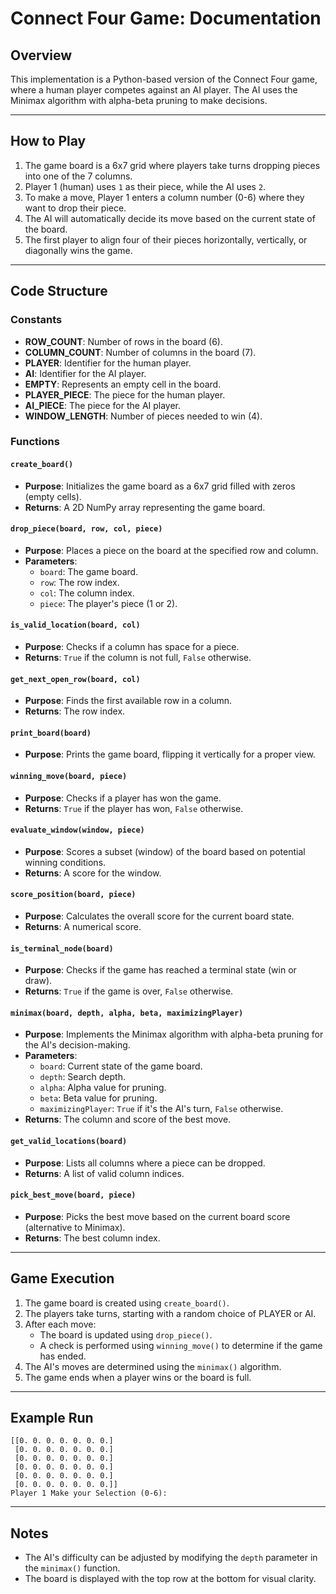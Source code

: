 
# Connect Four Game: Documentation

## Overview
This implementation is a Python-based version of the Connect Four game, where a human player competes against an AI player. The AI uses the Minimax algorithm with alpha-beta pruning to make decisions.

---

## How to Play
1. The game board is a 6x7 grid where players take turns dropping pieces into one of the 7 columns.
2. Player 1 (human) uses `1` as their piece, while the AI uses `2`.
3. To make a move, Player 1 enters a column number (0-6) where they want to drop their piece.
4. The AI will automatically decide its move based on the current state of the board.
5. The first player to align four of their pieces horizontally, vertically, or diagonally wins the game.

---

## Code Structure

### Constants
- **ROW_COUNT**: Number of rows in the board (6).
- **COLUMN_COUNT**: Number of columns in the board (7).
- **PLAYER**: Identifier for the human player.
- **AI**: Identifier for the AI player.
- **EMPTY**: Represents an empty cell in the board.
- **PLAYER_PIECE**: The piece for the human player.
- **AI_PIECE**: The piece for the AI player.
- **WINDOW_LENGTH**: Number of pieces needed to win (4).

### Functions

#### `create_board()`
- **Purpose**: Initializes the game board as a 6x7 grid filled with zeros (empty cells).
- **Returns**: A 2D NumPy array representing the game board.

#### `drop_piece(board, row, col, piece)`
- **Purpose**: Places a piece on the board at the specified row and column.
- **Parameters**:
  - `board`: The game board.
  - `row`: The row index.
  - `col`: The column index.
  - `piece`: The player's piece (1 or 2).

#### `is_valid_location(board, col)`
- **Purpose**: Checks if a column has space for a piece.
- **Returns**: `True` if the column is not full, `False` otherwise.

#### `get_next_open_row(board, col)`
- **Purpose**: Finds the first available row in a column.
- **Returns**: The row index.

#### `print_board(board)`
- **Purpose**: Prints the game board, flipping it vertically for a proper view.

#### `winning_move(board, piece)`
- **Purpose**: Checks if a player has won the game.
- **Returns**: `True` if the player has won, `False` otherwise.

#### `evaluate_window(window, piece)`
- **Purpose**: Scores a subset (window) of the board based on potential winning conditions.
- **Returns**: A score for the window.

#### `score_position(board, piece)`
- **Purpose**: Calculates the overall score for the current board state.
- **Returns**: A numerical score.

#### `is_terminal_node(board)`
- **Purpose**: Checks if the game has reached a terminal state (win or draw).
- **Returns**: `True` if the game is over, `False` otherwise.

#### `minimax(board, depth, alpha, beta, maximizingPlayer)`
- **Purpose**: Implements the Minimax algorithm with alpha-beta pruning for the AI's decision-making.
- **Parameters**:
  - `board`: Current state of the game board.
  - `depth`: Search depth.
  - `alpha`: Alpha value for pruning.
  - `beta`: Beta value for pruning.
  - `maximizingPlayer`: `True` if it's the AI's turn, `False` otherwise.
- **Returns**: The column and score of the best move.

#### `get_valid_locations(board)`
- **Purpose**: Lists all columns where a piece can be dropped.
- **Returns**: A list of valid column indices.

#### `pick_best_move(board, piece)`
- **Purpose**: Picks the best move based on the current board score (alternative to Minimax).
- **Returns**: The best column index.

---

## Game Execution
1. The game board is created using `create_board()`.
2. The players take turns, starting with a random choice of PLAYER or AI.
3. After each move:
   - The board is updated using `drop_piece()`.
   - A check is performed using `winning_move()` to determine if the game has ended.
4. The AI's moves are determined using the `minimax()` algorithm.
5. The game ends when a player wins or the board is full.

---

## Example Run

```
[[0. 0. 0. 0. 0. 0. 0.]
 [0. 0. 0. 0. 0. 0. 0.]
 [0. 0. 0. 0. 0. 0. 0.]
 [0. 0. 0. 0. 0. 0. 0.]
 [0. 0. 0. 0. 0. 0. 0.]
 [0. 0. 0. 0. 0. 0. 0.]]
Player 1 Make your Selection (0-6):
```

---

## Notes
- The AI's difficulty can be adjusted by modifying the `depth` parameter in the `minimax()` function.
- The board is displayed with the top row at the bottom for visual clarity.
